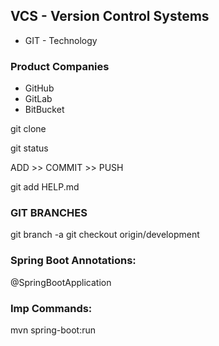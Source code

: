 ## VCS - Version Control Systems

-  GIT - Technology

### Product Companies
- GitHub
- GitLab
- BitBucket

git clone <URL>

git status

ADD >> COMMIT >> PUSH

git add HELP.md

### GIT BRANCHES
git branch -a
git checkout origin/development


### Spring Boot Annotations:
@SpringBootApplication


### Imp Commands:
mvn spring-boot:run